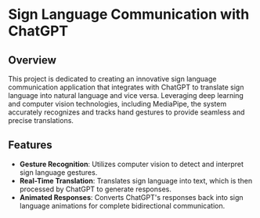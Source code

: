 # Sign Language Communication with ChatGPT

## Overview

This project is dedicated to creating an innovative sign language communication application that integrates with ChatGPT to translate sign language into natural language and vice versa. Leveraging deep learning and computer vision technologies, including MediaPipe, the system accurately recognizes and tracks hand gestures to provide seamless and precise translations.

## Features

- **Gesture Recognition**: Utilizes computer vision to detect and interpret sign language gestures.
- **Real-Time Translation**: Translates sign language into text, which is then processed by ChatGPT to generate responses.
- **Animated Responses**: Converts ChatGPT's responses back into sign language animations for complete bidirectional communication.







